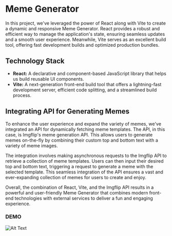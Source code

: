 # Meme Generator

In this project, we've leveraged the power of React along with Vite to create a dynamic and responsive Meme Generator. React provides a robust and efficient way to manage the application's state, ensuring seamless updates and a smooth user experience. Meanwhile, Vite serves as an excellent build tool, offering fast development builds and optimized production bundles.

## Technology Stack
- **React:** A declarative and component-based JavaScript library that helps us build reusable UI components.
- **Vite:** A next-generation front-end build tool that offers a lightning-fast development server, efficient code splitting, and a streamlined build process.

## Integrating API for Generating Memes
To enhance the user experience and expand the variety of memes, we've integrated an API for dynamically fetching meme templates. The API, in this case, is Imgflip's meme generation API. This allows users to generate memes on-the-fly by combining their custom top and bottom text with a variety of meme images.

The integration involves making asynchronous requests to the Imgflip API to retrieve a collection of meme templates. Users can then input their desired top and bottom text, triggering a request to generate a meme with the selected template. This seamless integration of the API ensures a vast and ever-expanding collection of memes for users to create and enjoy.

Overall, the combination of React, Vite, and the Imgflip API results in a powerful and user-friendly Meme Generator that combines modern front-end technologies with external services to deliver a fun and engaging experience.


### DEMO

![Alt Text](https://github.com/Notmrabhi/Meme-Generator/assets/110781004/d36e57e5-bfd8-4278-91c2-2667e53e8668)

